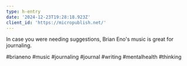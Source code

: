 ```yaml
---
type: h-entry
date: '2024-12-23T19:28:18.923Z'
client_id: 'https://micropublish.net/'
---
```

In case you were needing suggestions, Brian Eno's music is great for journaling.

#brianeno #music #journaling #journal #writing #mentalhealth #thinking
